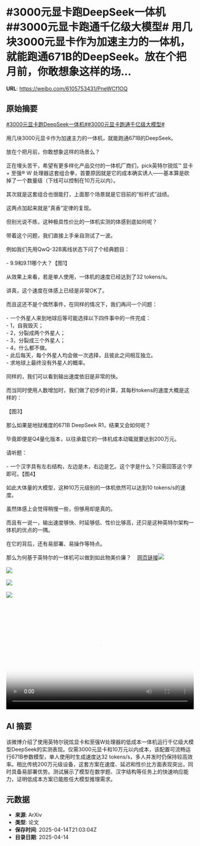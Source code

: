 # #3000元显卡跑DeepSeek一体机##3000元显卡跑通千亿级大模型# 用几块3000元显卡作为加速主力的一体机，就能跑通671B的DeepSeek。放在个把月前，你敢想象这样的场...

**URL**: https://weibo.com/6105753431/PneWCf1OQ

## 原始摘要

<a href="https://m.weibo.cn/search?containerid=231522type%3D1%26t%3D10%26q%3D%233000%E5%85%83%E6%98%BE%E5%8D%A1%E8%B7%91DeepSeek%E4%B8%80%E4%BD%93%E6%9C%BA%23&amp;extparam=%233000%E5%85%83%E6%98%BE%E5%8D%A1%E8%B7%91DeepSeek%E4%B8%80%E4%BD%93%E6%9C%BA%23" data-hide=""><span class="surl-text">#3000元显卡跑DeepSeek一体机#</span></a><a href="https://m.weibo.cn/search?containerid=231522type%3D1%26t%3D10%26q%3D%233000%E5%85%83%E6%98%BE%E5%8D%A1%E8%B7%91%E9%80%9A%E5%8D%83%E4%BA%BF%E7%BA%A7%E5%A4%A7%E6%A8%A1%E5%9E%8B%23&amp;extparam=%233000%E5%85%83%E6%98%BE%E5%8D%A1%E8%B7%91%E9%80%9A%E5%8D%83%E4%BA%BF%E7%BA%A7%E5%A4%A7%E6%A8%A1%E5%9E%8B%23" data-hide=""><span class="surl-text">#3000元显卡跑通千亿级大模型#</span></a> <br><br>用几块3000元显卡作为加速主力的一体机，就能跑通671B的DeepSeek。<br><br>放在个把月前，你敢想象这样的场景么？<br><br>正在埋头苦干，希望有更多样化产品交付的一体机厂商们，pick英特尔锐炫™ 显卡 + 至强® W 处理器这套组合拳，首要原因就是它的成本确实诱人——基本算是砍掉了一个数量级（下线可以控制在10万元以内）。<br><br>其次就是这套组合也很能打，上面那个场景就是它目前的“标杆式”战绩。<br><br>这两点加起来就是“真香”定律的复现。<br><br>但别光说不练，这种极具性价比的一体机实测的体感到底如何呢？<br><br>带着这个问题，我们直接上手亲自测试了一波。<br><br>例如我们先用QwQ-32B离线状态下问了个经典题目：<br><br>- 9.9和9.11哪个大？【图1】<br><br>从效果上来看，若是单人使用，一体机的速度已经达到了32 tokens/s。<br><br>讲真，这个速度在体感上已经是非常OK了。<br><br>而且这还不是个偶然事件，在同样的情况下，我们再问一个问题：<br><br>- 一个外星人来到地球后等可能选择以下四件事中的一件完成：<br>- 1，自我毁灭；<br>- 2，分裂成两个外星人；<br>- 3，分裂成三个外星人；<br>- 4，什么都不做。<br>- 此后每天，每个外星人均会做一次选择，且彼此之间相互独立。<br>- 求地球上最终没有外星人的概率。<br><br>同样的，我们可以看到输出速度依旧是非常的快。<br><br>而当同时使用人数增加时，我们做了初步的计算，其每秒tokens的速度大概是这样的：<br><br>【图3】<br><br>那么如果是地狱难度的671B DeepSeek R1，结果又会如何呢？<br><br>毕竟即便是Q4量化版本，以往承载它的一体机成本动辄就要达到200万元。<br><br>请听题：<br><br>- 一个汉字具有左右结构，左边是木，右边是乞。这个字是什么？只需回答这个字即可。【图4】<br><br>如此大体量的大模型，这种10万元级别的一体机依然可以达到10 tokens/s的速度。<br><br>虽然体感上会觉得稍慢一些，但够用却是真的。<br><br>而且有一说一，输出速度够快、时延够低、性价比够高，还只是这种英特尔架构一体机的优点的一隅。<br><br>在它的背后，还有易部署、易操作等特点。<br><br>那么为何基于英特尔的一体机可以做到如此物美价廉？<a href="https://weibo.cn/sinaurl?u=https%3A%2F%2Fmp.weixin.qq.com%2Fs%2F_dJD9FeLhiIj9m7vKgJdhA" data-hide=""><span class="url-icon"><img style="width: 1rem;height: 1rem" src="https://h5.sinaimg.cn/upload/2015/09/25/3/timeline_card_small_web_default.png" referrerpolicy="no-referrer"></span><span class="surl-text">网页链接</span></a><img style="" src="https://tvax1.sinaimg.cn/large/006Fd7o3ly1i0ghfueysnj31hc0u0abr.jpg" referrerpolicy="no-referrer"><br><br><img style="" src="https://tvax2.sinaimg.cn/large/006Fd7o3ly1i0ghfvjzjej31hc0u040b.jpg" referrerpolicy="no-referrer"><br><br><img style="" src="https://tvax2.sinaimg.cn/large/006Fd7o3ly1i0ghdi4tw7j30u004d0tf.jpg" referrerpolicy="no-referrer"><br><br><img style="" src="https://tvax4.sinaimg.cn/large/006Fd7o3ly1i0ghfvot1ij31hc0u0jtt.jpg" referrerpolicy="no-referrer"><br><br><br clear="both"><div style="clear: both"></div><video controls="controls" poster="https://tvax2.sinaimg.cn/orj480/006Fd7o3ly1i0ghft9cpzj31hc0u0abr.jpg" style="width: 100%"><source src="https://f.video.weibocdn.com/o0/5POkuOexlx08nt6ooU9G0104120090TT0E010.mp4?label=mp4_720p&amp;template=1280x720.25.0&amp;ori=0&amp;ps=1CwnkDw1GXwCQx&amp;Expires=1744668141&amp;ssig=EaiQryVh2S&amp;KID=unistore,video"><source src="https://f.video.weibocdn.com/o0/h9ruS0Ajlx08nt6o1NiU010412003Yym0E010.mp4?label=mp4_hd&amp;template=852x480.25.0&amp;ori=0&amp;ps=1CwnkDw1GXwCQx&amp;Expires=1744668141&amp;ssig=zEiaN4v7g1&amp;KID=unistore,video"><source src="https://f.video.weibocdn.com/o0/r1w8BBJplx08nt6nXrU40104120028Oa0E010.mp4?label=mp4_ld&amp;template=640x360.25.0&amp;ori=0&amp;ps=1CwnkDw1GXwCQx&amp;Expires=1744668141&amp;ssig=BlO8WOL4Ep&amp;KID=unistore,video"><p>视频无法显示，请前往<a href="https://video.weibo.com/show?fid=1034%3A5155388803186751" target="_blank" rel="noopener noreferrer">微博视频</a>观看。</p></video>

## AI 摘要

该微博介绍了使用英特尔锐炫显卡和至强W处理器的低成本一体机运行千亿级大模型DeepSeek的实测表现。仅需3000元显卡和10万元以内成本，该配置可流畅运行671B参数模型，单人使用时生成速度达32 tokens/s，多人并发时仍保持较高效率。相比传统200万元级设备，这套方案在速度、延迟和性价比方面表现突出，同时具备易部署优势。测试展示了模型在数学题、汉字结构等任务上的快速响应能力，证明低成本方案已能胜任大模型推理需求。

## 元数据

- **来源**: ArXiv
- **类型**: 论文
- **保存时间**: 2025-04-14T21:03:04Z
- **目录日期**: 2025-04-14
